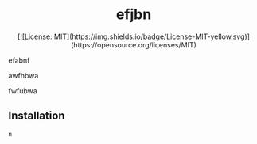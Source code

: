 # <div align="center">efjbn<div>

<div align="center">[![License: MIT](https://img.shields.io/badge/License-MIT-yellow.svg)](https://opensource.org/licenses/MIT) </div>

efabnf

awfhbwa

fwfubwa

## Installation

```
n
```

